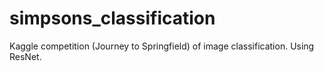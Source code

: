 # simpsons_classification
Kaggle competition (Journey to Springfield) of image classification. Using ResNet.
